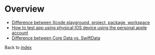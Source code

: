 # Overview

- [Difference between Xcode playground, project, package, workspace](https://grok.com/share/bGVnYWN5_03cdc848-1866-4aa5-88bb-3d4962da03b9)
- [How to test app using physical IOS device using the personal apple account](https://grok.com/share/bGVnYWN5_de79ec3e-00ac-4b34-8813-1dc009210ca8)
- [Difference between Core Data vs. SwiftData](https://grok.com/share/bGVnYWN5_9de7fcc7-d1c4-4dcb-8426-d379d18b24fc)

Back to [index](index.md)
